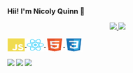 ### Hii! I'm Nicoly Quinn 🌹

<!-- git stats -->

<div align="center">
  <a href="https://github.com/nicolyquinn">
  <img height="180em" src="https://github-readme-stats.vercel.app/api?username=nicolyquinn&show_icons=true&include_all_commits=true&count_private=true&title_color=F25260&icon_color=F25260&border_color=F25260&bg_color=262223&text_color=F27983"/>
  <img height="180em" src="https://github-readme-stats.vercel.app/api/top-langs/?username=nicolyquinn&layout=compact&langs_count=7&title_color=F25260&icon_color=F25260&border_color=F25260&bg_color=262223&text_color=F27983"/>
</div>
  
<!-- my languages -->

<div style="display: inline_block"><br>
  <img align="center" alt="niki-Js" height="30" width="40" src="https://raw.githubusercontent.com/devicons/devicon/master/icons/javascript/javascript-plain.svg">
  <img align="center" alt="niki-React" height="30" width="40" src="https://raw.githubusercontent.com/devicons/devicon/master/icons/react/react-original.svg">
  <img align="center" alt="niki-HTML" height="30" width="40" src="https://raw.githubusercontent.com/devicons/devicon/master/icons/html5/html5-original.svg">
  <img align="center" alt="niki-CSS" height="30" width="40" src="https://raw.githubusercontent.com/devicons/devicon/master/icons/css3/css3-original.svg">

</div>
  
<!-- my social medias -->

<div> <br>
  <a href="https://instagram.com/nicolyquinn" target="_blank"><img src="https://img.shields.io/badge/-Instagram-%23E4405F?style=for-the-badge&logo=instagram&logoColor=white" target="_blank"></a>
  <a href = "mailto:nicolyquinn@gmail.com"><img src="https://img.shields.io/badge/-Gmail-%23333?style=for-the-badge&logo=gmail&logoColor=white" target="_blank"></a>
  <a href="https://www.linkedin.com/in/nicolyquinn" target="_blank"><img src="https://img.shields.io/badge/-LinkedIn-%230077B5?style=for-the-badge&logo=linkedin&logoColor=white" target="_blank"></a> 

</div>






<!--
**nicolyquinn/nicolyquinn** is a ✨ _special_ ✨ repository because its `README.md` (this file) appears on your GitHub profile.

image niki:
<img align="right" alt="niki-pic" height="150" style="border-radius:50px;" src="https://media.discordapp.net/attachments/639956127056134178/890373478988013628/Publicacoes_Instagram_1_1.png?width=676&height=676">

others social media:
<a href="https://discord.gg/wagxzStdcR" target="_blank"><img src="https://img.shields.io/badge/Discord-7289DA?style=for-the-badge&logo=discord&logoColor=white" target="_blank"></a>
<a href="https://www.twitch.tv/rafaballerinii" target="_blank"><img src="https://img.shields.io/badge/Twitch-9146FF?style=for-the-badge&logo=twitch&logoColor=white" target="_blank"></a>
<a href="https://www.youtube.com/channel/UC_-uuuZbY0AAt9CViNzvc-Q" target="_blank"><img src="https://img.shields.io/badge/YouTube-FF0000?style=for-the-badge&logo=youtube&logoColor=white" target="_blank"></a>

other languages:
<img align="center" alt="niki-Ts" height="30" width="40" src="https://raw.githubusercontent.com/devicons/devicon/master/icons/typescript/typescript-plain.svg">
<img align="center" alt="niki-Python" height="30" width="40" src="https://raw.githubusercontent.com/devicons/devicon/master/icons/python/python-original.svg">
<img align="center" alt="niki-Csharp" height="30" width="40" src="https://raw.githubusercontent.com/devicons/devicon/master/icons/csharp/csharp-original.svg">

![Snake animation](https://github.com/rafaballerini/rafaballerini/blob/output/github-contribution-grid-snake.svg)

-------------

useful links:

https://dev.to/envoy_/150-badges-for-github-pnk

https://github.com/anuraghazra/github-readme-stats

Here are some ideas to get you started:

- 🔭 I’m currently working on ...
- 🌱 I’m currently learning ...
- 👯 I’m looking to collaborate on ...
- 🤔 I’m looking for help with ...
- 💬 Ask me about ...
- 📫 How to reach me: ...
- 😄 Pronouns: ...
- ⚡ Fun fact: ...
-->
